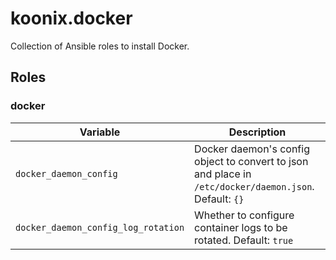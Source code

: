 # koonix.docker

Collection of Ansible roles to install Docker.

## Roles

### docker

| Variable                                        | Description |
|-------------------------------------------------|-------------|
| `docker_daemon_config`                          | Docker daemon's config object to convert to json and place in `/etc/docker/daemon.json`. Default: `{}` |
| `docker_daemon_config_log_rotation`             | Whether to configure container logs to be rotated. Default: `true` |
